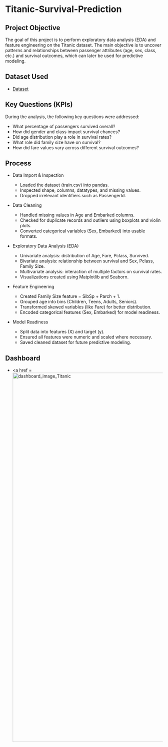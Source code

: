 # Titanic-Survival-Prediction

## Project Objective
The goal of this project is to perform exploratory data analysis (EDA) and feature engineering on the Titanic dataset. The main objective is to uncover patterns and relationships between passenger attributes (age, sex, class, etc.) and survival outcomes, which can later be used for predictive modeling.

## Dataset Used
- <a href="https://github.com/Suryxbg/Titanic-Survival-Prediction/blob/main/train.csv">Dataset</a>

## Key Questions (KPIs)
During the analysis, the following key questions were addressed:
- What percentage of passengers survived overall?
- How did gender and class impact survival chances?
- Did age distribution play a role in survival rates?
- What role did family size have on survival?
- How did fare values vary across different survival outcomes?

## Process

- Data Import & Inspection
  - Loaded the dataset (train.csv) into pandas.
  - Inspected shape, columns, datatypes, and missing values.
  - Dropped irrelevant identifiers such as PassengerId.

- Data Cleaning
  - Handled missing values in Age and Embarked columns.
  - Checked for duplicate records and outliers using boxplots and violin plots.
  - Converted categorical variables (Sex, Embarked) into usable formats.

- Exploratory Data Analysis (EDA)
  - Univariate analysis: distribution of Age, Fare, Pclass, Survived.
  - Bivariate analysis: relationship between survival and Sex, Pclass, Family Size.
  - Multivariate analysis: interaction of multiple factors on survival rates.
  - Visualizations created using Matplotlib and Seaborn.

- Feature Engineering
  - Created Family Size feature = SibSp + Parch + 1.
  - Grouped age into bins (Children, Teens, Adults, Seniors).
  - Transformed skewed variables (like Fare) for better distribution.
  - Encoded categorical features (Sex, Embarked) for model readiness.

- Model Readiness
  - Split data into features (X) and target (y).
  - Ensured all features were numeric and scaled where necessary.
  - Saved cleaned dataset for future predictive modeling.
 
## Dashboard

- <a href = <img width="1484" height="1180" alt="dashboard_image_Titanic" src="https://github.com/user-attachments/assets/85f44fe5-a999-40da-9686-a57287525d69" />


